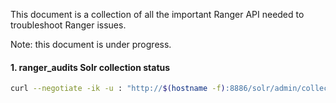 This document is a collection of all the important Ranger API needed to troubleshoot Ranger issues.

Note: this document is under progress.

#### 1. ranger_audits Solr collection status
```bash
curl --negotiate -ik -u : "http://$(hostname -f):8886/solr/admin/collections?action=CLUSTERSTATUS&collection=ranger_audits&wt=json&indent=on"
```
